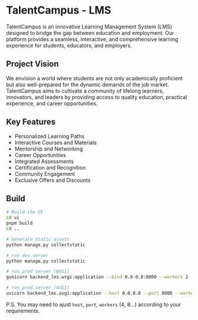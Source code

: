 # TalentCampus - LMS

TalentCampus is an innovative Learning Management System (LMS) designed to bridge the gap between education and employment. Our platform provides a seamless, interactive, and comprehensive learning experience for students, educators, and employers.

## Project Vision

We envision a world where students are not only academically proficient but also well-prepared for the dynamic demands of the job market. TalentCampus aims to cultivate a community of lifelong learners, innovators, and leaders by providing access to quality education, practical experience, and career opportunities.

## Key Features

- Personalized Learning Paths
- Interactive Courses and Materials
- Mentorship and Networking
- Career Opportunities
- Integrated Assessments
- Certification and Recognition
- Community Engagement
- Exclusive Offers and Discounts

## Build

```bash
# Build the UI
cd ui
pnpm build
cd ..

# Generate static assets
python manage.py collectstatic

# run dev server
python manage.py collectstatic

# run prod server (WSGI)
gunicorn backend_lms.wsgi:application --bind 0.0.0.0:8000 --workers 2

# run prod server (ASGI)
uvicorn backend_lms.asgi:application --host 0.0.0.0 --port 8000 --workers 2
```
P.S. You may need to ajust `host`, `port`, `workers` (4, 8...) according to your requirements.